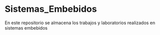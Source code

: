 # Sistemas_Embebidos
En este repositorio se almacena los trabajos y laboratorios realizados en sistemas embebidos
